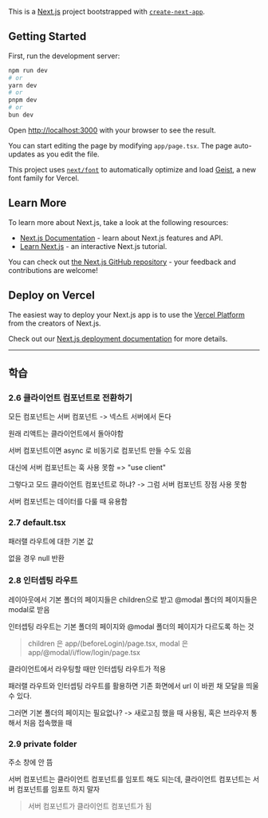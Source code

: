This is a [Next.js](https://nextjs.org) project bootstrapped with [`create-next-app`](https://nextjs.org/docs/app/api-reference/cli/create-next-app).

## Getting Started

First, run the development server:

```bash
npm run dev
# or
yarn dev
# or
pnpm dev
# or
bun dev
```

Open [http://localhost:3000](http://localhost:3000) with your browser to see the result.

You can start editing the page by modifying `app/page.tsx`. The page auto-updates as you edit the file.

This project uses [`next/font`](https://nextjs.org/docs/app/building-your-application/optimizing/fonts) to automatically optimize and load [Geist](https://vercel.com/font), a new font family for Vercel.

## Learn More

To learn more about Next.js, take a look at the following resources:

- [Next.js Documentation](https://nextjs.org/docs) - learn about Next.js features and API.
- [Learn Next.js](https://nextjs.org/learn) - an interactive Next.js tutorial.

You can check out [the Next.js GitHub repository](https://github.com/vercel/next.js) - your feedback and contributions are welcome!

## Deploy on Vercel

The easiest way to deploy your Next.js app is to use the [Vercel Platform](https://vercel.com/new?utm_medium=default-template&filter=next.js&utm_source=create-next-app&utm_campaign=create-next-app-readme) from the creators of Next.js.

Check out our [Next.js deployment documentation](https://nextjs.org/docs/app/building-your-application/deploying) for more details.

---

## 학습

### 2.6 클라이언트 컴포넌트로 전환하기

모든 컴포넌트는 서버 컴포넌트 -> 넥스트 서버에서 돈다

원래 리액트는 클라이언트에서 돌아야함

서버 컴포넌트이면 async 로 비동기로 컴포넌트 만들 수도 있음

대신에 서버 컴포넌트는 훅 사용 못함 => "use client"

그렇다고 모드 클라이언트 컴포넌트로 하냐? -> 그럼 서버 컴포넌트 장점 사용 못함

서버 컴포넌트는 데이터를 다룰 때 유용함

### 2.7 default.tsx

패러랠 라우트에 대한 기본 값

없을 경우 null 반환

### 2.8 인터셉팅 라우트

레이아웃에서 기본 폴더의 페이지들은 children으로 받고 @modal 폴더의 페이지들은 modal로 받음

인터셉팅 라우트는 기본 폴더의 페이지와 @modal 폴더의 페이지가 다르도록 하는 것

> children 은 app/(beforeLogin)/page.tsx, modal 은 app/@modal/i/flow/login/page.tsx

클라이언트에서 라우팅할 때만 인터셉팅 라우트가 적용

패러랠 라우트와 인터셉팅 라우트를 활용하면 기존 화면에서 url 이 바뀐 채 모달을 띄울 수 있다.

그러면 기본 폴더의 페이지는 필요없나? -> 새로고침 했을 때 사용됨, 혹은 브라우저 통해서 처음 접속했을 때

### 2.9 private folder

주소 창에 안 뜸

서버 컴포넌트는 클라이언트 컴포넌트를 임포트 해도 되는데, 클라이언트 컴포넌트는 서버 컴포넌트를 임포트 하지 말자

> 서버 컴포넌트가 클라이언트 컴포넌트가 됨

